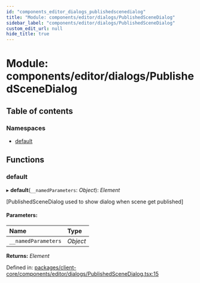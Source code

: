 ```yaml
---
id: "components_editor_dialogs_publishedscenedialog"
title: "Module: components/editor/dialogs/PublishedSceneDialog"
sidebar_label: "components/editor/dialogs/PublishedSceneDialog"
custom_edit_url: null
hide_title: true
---
```


# Module: components/editor/dialogs/PublishedSceneDialog

## Table of contents

### Namespaces

- [default](components_editor_dialogs_publishedscenedialog.default.md)

## Functions

### default

▸ **default**(`__namedParameters`: *Object*): *Element*

[PublishedSceneDialog used to show dialog when scene get published]

#### Parameters:

Name | Type |
:------ | :------ |
`__namedParameters` | *Object* |

**Returns:** *Element*

Defined in: [packages/client-core/components/editor/dialogs/PublishedSceneDialog.tsx:15](https://github.com/xr3ngine/xr3ngine/blob/56376a778/packages/client-core/components/editor/dialogs/PublishedSceneDialog.tsx#L15)
